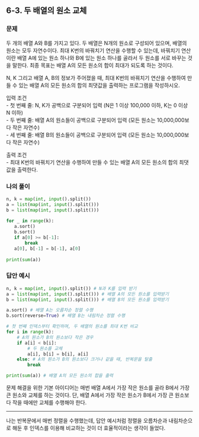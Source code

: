 ## 6-3. 두 배열의 원소 교체

### 문제
두 개의 배열 A와 B를 가지고 있다. 두 배열은 N개의 원소로 구성되어 있으며, 배열의 원소는 모두 자연수이다. 최대 K번의 바꿔치기 연산을 수행할 수 있는데, 바꿔치기 연산이란 배열 A에 있는 원소 하나와 B에 있는 원소 하나를 골라서 두 원소를 서로 바꾸는 것을 말한다. 최종 목표는 배열 A의 모든 원소의 합이 최대가 되도록 하는 것이다.  

N, K 그리고 배열 A, B의 정보가 주어졌을 때, 최대 K번의 바꿔치기 연산을 수행하여 만들 수 있는 배열 A의 모든 원소의 합의 최댓값을 출력하는 프로그램을 작성하시오.  

입력 조건  
\- 첫 번째 줄: N, K가 공백으로 구분되어 입력 (N은 1 이상 100,000 이하, K는 0 이상 N 이하)  
\- 두 번째 줄: 배열 A의 원소들이 공백으로 구분되어 입력 (모든 원소는 10,000,000보다 작은 자연수)  
\- 세 번째 줄: 배열 B의 원소들이 공백으로 구분되어 입력 (모든 원소는 10,000,000보다 작은 자연수)  

출력 조건  
\- 최대 K번의 바꿔치기 연산을 수행하여 만들 수 있는 배열 A의 모든 원소의 합의 최댓값을 출력한다.

### 나의 풀이
```python
n, k = map(int, input().split())
a = list(map(int, input().split()))
b = list(map(int, input().split()))
 
for _ in range(k):
   a.sort()
   b.sort()
   if a[0] >= b[-1]:
       break
   a[0], b[-1] = b[-1], a[0]
 
print(sum(a))
```

### 답안 예시
```python
n, k = map(int, input().split()) # N과 K를 입력 받기
a = list(map(int, input().split())) # 배열 A의 모든 원소를 입력받기
b = list(map(int, input().split())) # 배열 B의 모든 원소를 입력받기

a.sort() # 배열 A는 오름차순 정렬 수행
b.sort(reverse=True) # 배열 B는 내림차순 정렬 수행

# 첫 번째 인덱스부터 확인하며, 두 배열의 원소를 최대 K번 비교
for i in range(k):
    # A의 원소가 B의 원소보다 작은 경우
    if a[i] < b[i]:
        # 두 원소를 교체
        a[i], b[i] = b[i], a[i]
    else: # A의 원소가 B의 원소보다 크거나 같을 때, 반복문을 탈출
        break

print(sum(a)) # 배열 A의 모든 원소의 합을 출력
```
문제 해결을 위한 기본 아이디어는 매번 배열 A에서 가장 작은 원소를 골라 B에서 가장 큰 원소와 교체를 하는 것이다. 단, 배열 A에서 가장 작은 원소가 B에서 가장 큰 원소보다 작을 때에만 교체를 수행해야 한다.  
- - -
나는 반복문에서 매번 정렬을 수행했는데, 답안 예시처럼 정렬을 오름차순과 내림차순으로 해둔 후 인덱스를 이용해 비교하는 것이 더 효율적이라는 생각이 들었다.